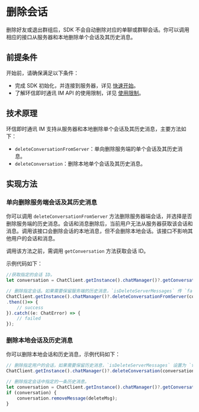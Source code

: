 # 删除会话

<Toc />

删除好友或退出群组后，SDK 不会自动删除对应的单聊或群聊会话。你可以调用相应的接口从服务器和本地删除单个会话及其历史消息。

## 前提条件

开始前，请确保满足以下条件：

- 完成 SDK 初始化，并连接到服务器，详见 [快速开始](quickstart.html)。
- 了解环信即时通讯 IM API 的使用限制，详见 [使用限制](/product/limitation.html)。

## 技术原理

环信即时通讯 IM 支持从服务器和本地删除单个会话及其历史消息，主要方法如下：

- `deleteConversationFromServer`：单向删除服务端的单个会话及其历史消息。
- `deleteConversation`：删除本地单个会话及其历史消息。

## 实现方法

### 单向删除服务端会话及其历史消息

你可以调用 `deleteConversationFromServer` 方法删除服务器端会话，并选择是否删除服务端的历史消息。会话和消息删除后，当前用户无法从服务器获取该会话和消息。调用该接口会删除会话的本地消息，但不会删除本地会话。该接口不影响其他用户的会话和消息。

调用该方法之前，需调用 `getConversation` 方法获取会话 ID。

示例代码如下：

```TypeScript
//获取指定的会话 ID。
let conversation = ChatClient.getInstance().chatManager()?.getConversation(conversationId);

// 删除指定会话。如果需要保留服务端的历史消息，`isDeleteServerMessages` 传 `false`。
ChatClient.getInstance().chatManager()?.deleteConversationFromServer(conversationId, conversationType, isDeleteServerMessages)
.then(()=> {
    // success
}).catch((e: ChatError) => {
    // failed
});
```

### 删除本地会话及历史消息

你可以删除本地会话和历史消息，示例代码如下：

```TypeScript
// 删除指定用户的会话，如果需要保留历史消息，`isDeleteServerMessages` 设置为 `false`。
ChatClient.getInstance().chatManager()?.deleteConversation(conversationId, isDeleteServerMessages);
```

```TypeScript
// 删除指定会话中指定的一条历史消息。
let conversation = ChatClient.getInstance().chatManager()?.getConversation(conversationId);
if (conversation) {
    conversation.removeMessage(deleteMsg);
}
```

